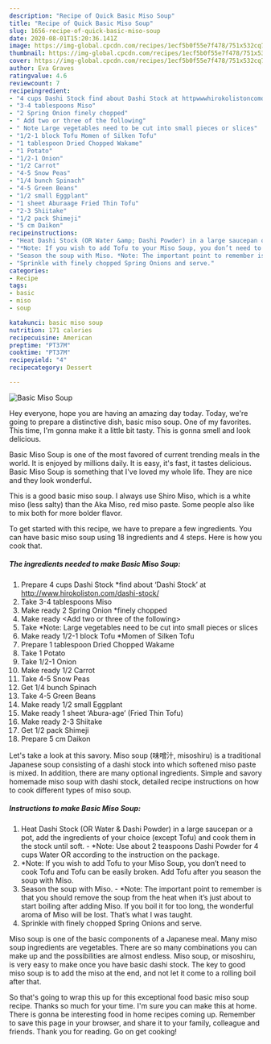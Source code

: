 ```yaml
---
description: "Recipe of Quick Basic Miso Soup"
title: "Recipe of Quick Basic Miso Soup"
slug: 1656-recipe-of-quick-basic-miso-soup
date: 2020-08-01T15:20:36.141Z
image: https://img-global.cpcdn.com/recipes/1ecf5b0f55e7f478/751x532cq70/basic-miso-soup-recipe-main-photo.jpg
thumbnail: https://img-global.cpcdn.com/recipes/1ecf5b0f55e7f478/751x532cq70/basic-miso-soup-recipe-main-photo.jpg
cover: https://img-global.cpcdn.com/recipes/1ecf5b0f55e7f478/751x532cq70/basic-miso-soup-recipe-main-photo.jpg
author: Eva Graves
ratingvalue: 4.6
reviewcount: 7
recipeingredient:
- "4 cups Dashi Stock find about Dashi Stock at httpwwwhirokolistoncomdashistock"
- "3-4 tablespoons Miso"
- "2 Spring Onion finely chopped"
- " Add two or three of the following"
- " Note Large vegetables need to be cut into small pieces or slices"
- "1/2-1 block Tofu Momen of Silken Tofu"
- "1 tablespoon Dried Chopped Wakame"
- "1 Potato"
- "1/2-1 Onion"
- "1/2 Carrot"
- "4-5 Snow Peas"
- "1/4 bunch Spinach"
- "4-5 Green Beans"
- "1/2 small Eggplant"
- "1 sheet Aburaage Fried Thin Tofu"
- "2-3 Shiitake"
- "1/2 pack Shimeji"
- "5 cm Daikon"
recipeinstructions:
- "Heat Dashi Stock (OR Water &amp; Dashi Powder) in a large saucepan or a pot, add the ingredients of your choice (except Tofu) and cook them in the stock until soft. *Note: Use about 2 teaspoons Dashi Powder for 4 cups Water OR according to the instruction on the package."
- "*Note: If you wish to add Tofu to your Miso Soup, you don’t need to cook Tofu and Tofu can be easily broken. Add Tofu after you season the soup with Miso."
- "Season the soup with Miso. *Note: The important point to remember is that you should remove the soup from the heat when it’s just about to start boiling after adding Miso. If you boil it for too long, the wonderful aroma of Miso will be lost. That’s what I was taught."
- "Sprinkle with finely chopped Spring Onions and serve."
categories:
- Recipe
tags:
- basic
- miso
- soup

katakunci: basic miso soup 
nutrition: 171 calories
recipecuisine: American
preptime: "PT37M"
cooktime: "PT37M"
recipeyield: "4"
recipecategory: Dessert

---
```



![Basic Miso Soup](https://img-global.cpcdn.com/recipes/1ecf5b0f55e7f478/751x532cq70/basic-miso-soup-recipe-main-photo.jpg)

Hey everyone, hope you are having an amazing day today. Today, we're going to prepare a distinctive dish, basic miso soup. One of my favorites. This time, I'm gonna make it a little bit tasty. This is gonna smell and look delicious.

Basic Miso Soup is one of the most favored of current trending meals in the world. It is enjoyed by millions daily. It is easy, it's fast, it tastes delicious. Basic Miso Soup is something that I've loved my whole life. They are nice and they look wonderful.

This is a good basic miso soup. I always use Shiro Miso, which is a white miso (less salty) than the Aka Miso, red miso paste. Some people also like to mix both for more bolder flavor.


To get started with this recipe, we have to prepare a few ingredients. You can have basic miso soup using 18 ingredients and 4 steps. Here is how you cook that.

<!--inarticleads1-->

##### The ingredients needed to make Basic Miso Soup:

1. Prepare 4 cups Dashi Stock *find about ‘Dashi Stock’ at http://www.hirokoliston.com/dashi-stock/
1. Take 3-4 tablespoons Miso
1. Make ready 2 Spring Onion *finely chopped
1. Make ready  &lt;Add two or three of the following&gt;
1. Take  *Note: Large vegetables need to be cut into small pieces or slices
1. Make ready 1/2-1 block Tofu *Momen of Silken Tofu
1. Prepare 1 tablespoon Dried Chopped Wakame
1. Take 1 Potato
1. Take 1/2-1 Onion
1. Make ready 1/2 Carrot
1. Take 4-5 Snow Peas
1. Get 1/4 bunch Spinach
1. Take 4-5 Green Beans
1. Make ready 1/2 small Eggplant
1. Make ready 1 sheet ‘Abura-age’ (Fried Thin Tofu)
1. Make ready 2-3 Shiitake
1. Get 1/2 pack Shimeji
1. Prepare 5 cm Daikon


Let&#39;s take a look at this savory. Miso soup (味噌汁, misoshiru) is a traditional Japanese soup consisting of a dashi stock into which softened miso paste is mixed. In addition, there are many optional ingredients. Simple and savory homemade miso soup with dashi stock, detailed recipe instructions on how to cook different types of miso soup. 

<!--inarticleads2-->

##### Instructions to make Basic Miso Soup:

1. Heat Dashi Stock (OR Water &amp; Dashi Powder) in a large saucepan or a pot, add the ingredients of your choice (except Tofu) and cook them in the stock until soft. - *Note: Use about 2 teaspoons Dashi Powder for 4 cups Water OR according to the instruction on the package.
1. *Note: If you wish to add Tofu to your Miso Soup, you don’t need to cook Tofu and Tofu can be easily broken. Add Tofu after you season the soup with Miso.
1. Season the soup with Miso. - *Note: The important point to remember is that you should remove the soup from the heat when it’s just about to start boiling after adding Miso. If you boil it for too long, the wonderful aroma of Miso will be lost. That’s what I was taught.
1. Sprinkle with finely chopped Spring Onions and serve.


Miso soup is one of the basic components of a Japanese meal. Many miso soup ingredients are vegetables. There are so many combinations you can make up and the possibilities are almost endless. Miso soup, or misoshiru, is very easy to make once you have basic dashi stock. The key to good miso soup is to add the miso at the end, and not let it come to a rolling boil after that. 

So that's going to wrap this up for this exceptional food basic miso soup recipe. Thanks so much for your time. I'm sure you can make this at home. There is gonna be interesting food in home recipes coming up. Remember to save this page in your browser, and share it to your family, colleague and friends. Thank you for reading. Go on get cooking!
